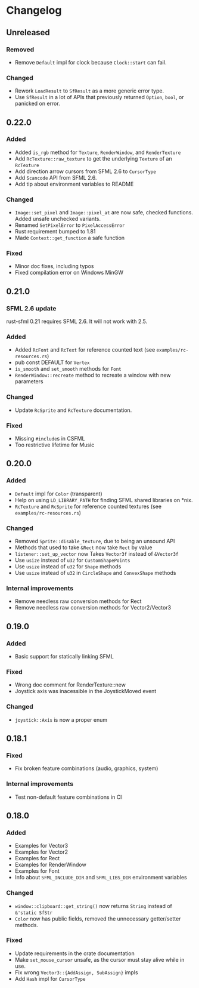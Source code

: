 # Changelog

## Unreleased

### Removed

- Remove `Default` impl for clock because `Clock::start` can fail.

### Changed

- Rework `LoadResult` to `SfResult` as a more generic error type.
- Use `SfResult` in a lot of APIs that previously returned `Option`, `bool`, or panicked on error.

## 0.22.0

### Added

- Added `is_rgb` method for `Texture`, `RenderWindow`, and `RenderTexture`
- Add `RcTexture::raw_texture` to get the underlying `Texture` of an `RcTexture`
- Add direction arrow cursors from SFML 2.6 to `CursorType`
- Add `Scancode` API from SFML 2.6.
- Add tip about environment variables to README

### Changed

- `Image::set_pixel` and `Image::pixel_at` are now safe, checked functions. Added unsafe unchecked variants.
- Renamed `SetPixelError` to `PixelAccessError`
- Rust requirement bumped to 1.81
- Made `Context::get_function` a safe function

### Fixed

- Minor doc fixes, including typos
- Fixed compilation error on Windows MinGW

## 0.21.0

### SFML 2.6 update

rust-sfml 0.21 requires SFML 2.6. It will not work with 2.5.

### Added
- Added `RcFont` and `RcText` for reference counted text (see `examples/rc-resources.rs`)
- pub const DEFAULT for `Vertex`
- `is_smooth` and `set_smooth` methods for `Font`
- `RenderWindow::recreate` method to recreate a window with new parameters

### Changed
- Update `RcSprite` and `RcTexture` documentation.

### Fixed
- Missing `#include`s in CSFML
- Too restrictive lifetime for Music

## 0.20.0

### Added
- `Default` impl for `Color` (transparent)
- Help on using `LD_LIBRARY_PATH` for finding SFML shared libraries on *nix.
- `RcTexture` and `RcSprite` for reference counted textures (see `examples/rc-resources.rs`)

### Changed
- Removed `Sprite::disable_texture`, due to being an unsound API
- Methods that used to take `&Rect` now take `Rect` by value
- `listener::set_up_vector` now Takes `Vector3f` instead of `&Vector3f`
- Use `usize` instead of `u32` for `CustomShapePoints`
- Use `usize` instead of `u32` for `Shape` methods
- Use `usize` instead of `u32` in `CircleShape` and `ConvexShape` methods

### Internal improvements
- Remove needless raw conversion methods for Rect
- Remove needless raw conversion methods for Vector2/Vector3

## 0.19.0

### Added
- Basic support for statically linking SFML

### Fixed

- Wrong doc comment for RenderTexture::new
- Joystick axis was inacessible in the JoystickMoved event

### Changed
- `joystick::Axis` is now a proper enum

## 0.18.1

### Fixed
- Fix broken feature combinations (audio, graphics, system)

### Internal improvements
- Test non-default feature combinations in CI

## 0.18.0

### Added
- Examples for Vector3
- Examples for Vector2
- Examples for Rect
- Examples for RenderWindow
- Examples for Font
- Info about `SFML_INCLUDE_DIR` and `SFML_LIBS_DIR` environment variables

### Changed
- `window::clipboard::get_string()` now returns `String` instead of `&'static SfStr`
- `Color` now has public fields, removed the unnecessary getter/setter methods.

### Fixed
- Update requirements in the crate documentation
- Make `set_mouse_cursor` unsafe, as the cursor must stay alive while in use.
- Fix wrong `Vector3::{AddAssign, SubAssign}` impls
- Add `Hash` impl for `CursorType`
